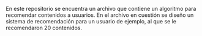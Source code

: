 En este repositorio se encuentra un archivo que contiene un algoritmo para recomendar contenidos a usuarios. En el archivo en cuestión se diseño un sistema de recomendación para un usuario de ejemplo, al que se le recomendaron 20 contenidos.
